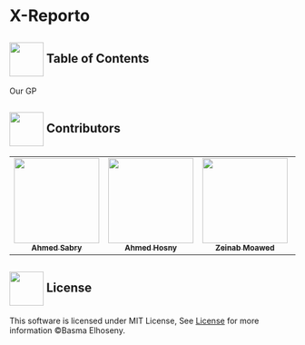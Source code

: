 # X-Reporto
## <img align= center width=60px src="https://i.pinimg.com/originals/a0/45/ec/a045ece00adca277d0c18a42e025c76d.gif"> Table of Contents

Our GP 

<!-- Contributors -->
## <img  align= center width=60px src="https://www.123code.org/images/fields/GIF/coding.gif"> Contributors <a id = "contributors"></a>

<!-- Contributors list -->
<table align="center" >
  <tr>
    <td align="center"><a href="https://github.com/Ahmedsabry11"><img src="https://avatars.githubusercontent.com/u/75908511?v=4" width="150px;" alt=""/><br /><sub><b>Ahmed Sabry</b></sub></a></td>
    <td align="center"><a href="https://github.com/AhmedHosny2024"><img src="https://avatars.githubusercontent.com/u/76389601?v=4" width="150px;" alt=""/><br /><sub><b>Ahmed Hosny</b></sub></a><br />
    <td align="center"><a href="https://github.com/zeinabmoawad"><img src="https://avatars.githubusercontent.com/u/92188433?v=4" width="150px;" alt=""/><br /><sub><b>Zeinab Moawed</b></sub></a><br />
    <td align="center"><a href="https://github.com/BasmaElhoseny01"><img src="https://avatars.githubusercontent.com/u/72309546?v=4" width="150px;" alt=""/><br /><sub><b>Basma Elhoseny</b></sub></a><br /></td>
  </tr>
</table>



## <img  align= center height=60px src="https://cdn-icons-png.freepik.com/512/1046/1046441.png"> License <a id = "license"></a>
This software is licensed under MIT License, See [License](https://github.com/BasmaElhoseny01/X-Reporto/blob/main/LICENSE) for more information ©Basma Elhoseny.
